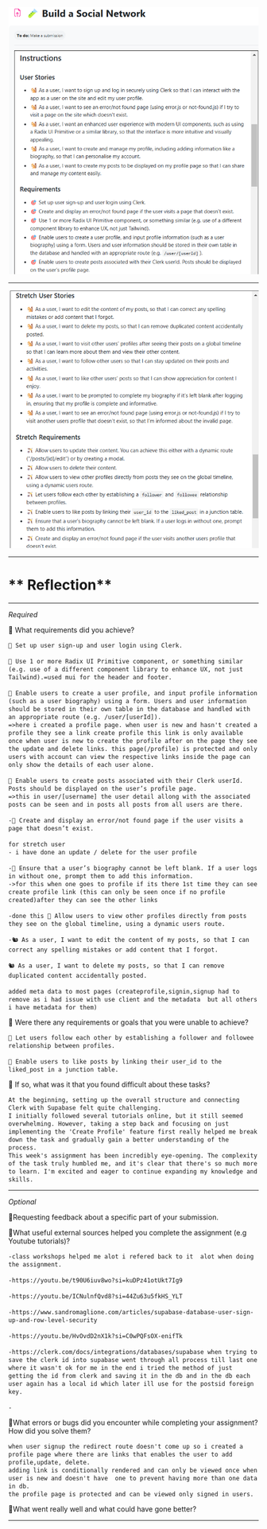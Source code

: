![alt text](UserStories.png)

---

![alt text](StretchUserStories.png)

---

# ** Reflection**

---

_Required_

🎯 What requirements did you achieve?

    🎯 Set up user sign-up and user login using Clerk.

    🎯 Use 1 or more Radix UI Primitive component, or something similar (e.g. use of a different component library to enhance UX, not just Tailwind).=used mui for the header and footer.

    🎯 Enable users to create a user profile, and input profile information (such as a user biography) using a form. Users and user information should be stored in their own table in the database and handled with an appropriate route (e.g. /user/[userId]).
    =>here i created a profile page. when user is new and hasn't created a profile they see a link create profile this link is only available once when user is new to create the profile after on the page they see the update and delete links. this page(/profile) is protected and only users with account can view the respective links inside the page can only show the details of each user alone.

    🎯 Enable users to create posts associated with their Clerk userId. Posts should be displayed on the user’s profile page.
    =>this in user/[username] the user detail allong with the associated posts can be seen and in posts all posts from all users are there.

    -🎯 Create and display an error/not found page if the user visits a page that doesn’t exist.

    for stretch user
    - i have done an update / delete for the user profile

    -🏹 Ensure that a user’s biography cannot be left blank. If a user logs in without one, prompt them to add this information.
    ->for this when one goes to profile if its there 1st time they can see create profile link (this can only be seen once if no profile created)after they can see the other links

    -done this 🏹 Allow users to view other profiles directly from posts they see on the global timeline, using a dynamic users route.

    -🐿️ As a user, I want to edit the content of my posts, so that I can correct any spelling mistakes or add content that I forgot.

    🐿️ As a user, I want to delete my posts, so that I can remove duplicated content accidentally posted.

    added meta data to most pages (createprofile,signin,signup had to remove as i had issue with use client and the metadata  but all others i have metadata for them)

🎯 Were there any requirements or goals that you were unable to achieve?

    🏹 Let users follow each other by establishing a follower and followee relationship between profiles.

    🏹 Enable users to like posts by linking their user_id to the liked_post in a junction table.

🎯 If so, what was it that you found difficult about these tasks?

    At the beginning, setting up the overall structure and connecting Clerk with Supabase felt quite challenging.
    I initially followed several tutorials online, but it still seemed overwhelming. However, taking a step back and focusing on just implementing the 'Create Profile' feature first really helped me break down the task and gradually gain a better understanding of the process.
    This week's assignment has been incredibly eye-opening. The complexity of the task truly humbled me, and it's clear that there's so much more to learn. I'm excited and eager to continue expanding my knowledge and skills.

---

_Optional_

🏹Requesting feedback about a specific part of your submission.

🏹What useful external sources helped you complete the assignment (e.g Youtube tutorials)?

    -class workshops helped me alot i refered back to it  alot when doing the assignment.

    -https://youtu.be/t90U6iuv8wo?si=kuDPz41otUkt7Ig9

    -https://youtu.be/ICNulnfQvd8?si=44Zu63u5fkHS_YLT

    -https://www.sandromaglione.com/articles/supabase-database-user-sign-up-and-row-level-security

    -https://youtu.be/HvOvdD2nX1k?si=C0wPQFsOX-enifTk

    -https://clerk.com/docs/integrations/databases/supabase when trying to save the clerk id into supabase went through all process till last one where it wasn't ok for me in the end i tried the method of just getting the id from clerk and saving it in the db and in the db each user again has a local id which later ill use for the postsid foreign key.

    -

🏹What errors or bugs did you encounter while completing your assignment? How did you solve them?

    when user signup the redirect route doesn't come up so i created a profile page where there are links that enables the user to add profile,update, delete.
    adding link is conditionally rendered and can only be viewed once when user is new and doesn't have  one to prevent having more than one data in db.
    the profile page is protected and can be viewed only signed in users.

🏹What went really well and what could have gone better?

---
